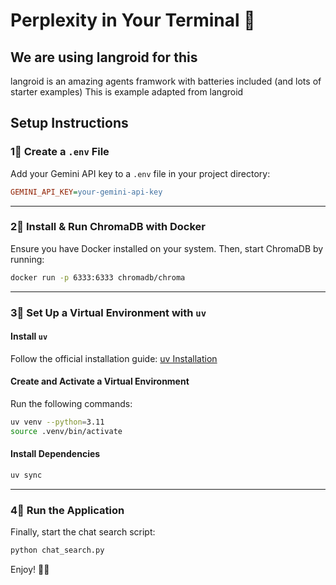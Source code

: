 # **Perplexity in Your Terminal 🚀**  

## We are using langroid for this
langroid is an amazing agents framwork with batteries included (and lots of starter examples)
This is example adapted from langroid

## **Setup Instructions**  

### **1⃣ Create a `.env` File**  
Add your Gemini API key to a `.env` file in your project directory:  

```ini
GEMINI_API_KEY=your-gemini-api-key
```

---

### **2⃣ Install & Run ChromaDB with Docker**  
Ensure you have Docker installed on your system. Then, start ChromaDB by running:  

```sh
docker run -p 6333:6333 chromadb/chroma
```

---

### **3⃣ Set Up a Virtual Environment with `uv`**  
#### **Install `uv`**  
Follow the official installation guide: [uv Installation](https://docs.astral.sh/uv/getting-started/installation/)  

#### **Create and Activate a Virtual Environment**  
Run the following commands:  

```sh
uv venv --python=3.11
source .venv/bin/activate
```

#### **Install Dependencies**  
```sh
uv sync
```

---

### **4⃣ Run the Application**  
Finally, start the chat search script:  

```sh
python chat_search.py
```

Enjoy! 🎉🚀



